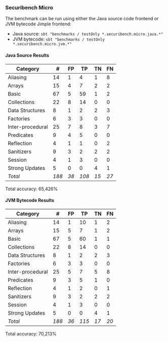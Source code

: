 
### Securibench Micro

The benchmark can be run using either the Java source code frontend
or JVM bytecode Jimple frontend:

* Java source: `sbt "benchmarks / testOnly *.securibench.micro.java.*"`
* JVM bytecode: `sbt "benchmarks / testOnly *.securibench.micro.jvm.*"`

#### Java Source Results
| Category          | #    | FP   | TP   | TN   | FN   |
| ----------------- | ---- | ---- | ---- | ---- | ---- |
| Aliasing          | 14 | 1 | 4 | 1 | 8 |
| Arrays            | 15 | 4 | 7 | 2 | 2 |
| Basic             | 67 | 5 | 59 | 1 | 2 |
| Collections       | 22 | 8 | 14 | 0 | 0 |
| Data Structures   | 8 | 1 | 2 | 2 | 3 |
| Factories         | 6 | 3 | 3 | 0 | 0 |
| Inter-procedural  | 25 | 7 | 8 | 3 | 7 |
| Predicates        | 9 | 4 | 5 | 0 | 0 |
| Reflection        | 4 | 1 | 1 | 0 | 2 |
| Sanitizers        | 9 | 3 | 2 | 2 | 2 |
| Session           | 4 | 1 | 3 | 0 | 0 |
| Strong Updates    | 5 | 0 | 0 | 4 | 1 |
| *Total*           | *188* | *38* | *108* | *15* | *27* |

Total accuracy: 65,426%
#### JVM Bytecode Results
| Category          | #    | FP   | TP   | TN   | FN   |
| ----------------- | ---- | ---- | ---- | ---- | ---- |
| Aliasing          | 14 | 1 | 10 | 1 | 2 |
| Arrays            | 15 | 5 | 7 | 1 | 2 |
| Basic             | 67 | 5 | 60 | 1 | 1 |
| Collections       | 22 | 8 | 14 | 0 | 0 |
| Data Structures   | 8 | 1 | 2 | 2 | 3 |
| Factories         | 6 | 3 | 3 | 0 | 0 |
| Inter-procedural  | 25 | 5 | 7 | 5 | 8 |
| Predicates        | 9 | 3 | 5 | 1 | 0 |
| Reflection        | 4 | 1 | 2 | 0 | 1 |
| Sanitizers        | 9 | 3 | 2 | 2 | 2 |
| Session           | 4 | 1 | 3 | 0 | 0 |
| Strong Updates    | 5 | 0 | 0 | 4 | 1 |
| *Total*           | *188* | *36* | *115* | *17* | *20* |

Total accuracy: 70,213%
